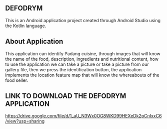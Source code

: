 ## DEFODRYM
This is an Android application project created through Android Studio using the Kotlin language.

## About Application
This application can identify Padang cuisine, through images that will know the name of the food, description, ingredients and nutritional content, how to use the application we can take a picture or take a picture from our gallery file, then we press the identification button, the application implements the location feature map that will know the whereabouts of the food seller.

## LINK TO DOWNLOAD THE DEFODRYM APPLICATION
https://drive.google.com/file/d/1_aU_N3Wx0OG8WKD99HEXeDk2pCnIxxC6/view?usp=sharing
